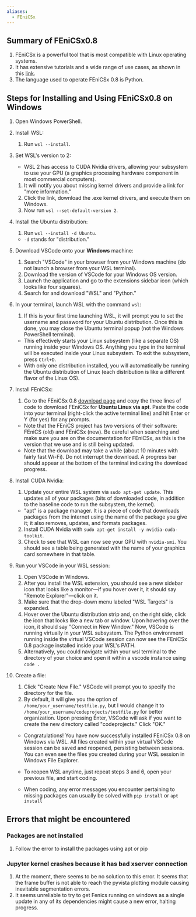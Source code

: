 ```yaml
---
aliases:
  - FEniCSx
---
```

## Summary of FEniCSx0.8

1. FEniCSx is a powerful tool that is most compatible with Linux operating systems.
2. It has extensive tutorials and a wide range of use cases, as shown in this [link](https://jsdokken.com/dolfinx-tutorial/).
3. The language used to operate FEniCSx 0.8 is Python.

## Steps for Installing and Using FEniCSx0.8 on Windows

1. Open Windows PowerShell.
2. Install WSL:
	1. Run `wsl --install`.
3. Set WSL's version to 2:
	- WSL 2 has access to CUDA Nvidia drivers, allowing your subsystem to use your GPU (a graphics processing hardware component in most commercial computers).
	1. It will notify you about missing kernel drivers and provide a link for "more information."
	2. Click the link, download the .exe kernel drivers, and execute them on Windows.
	3. Now run `wsl --set-default-version 2`.
4. Install the Ubuntu distribution:
	1. Run `wsl --install -d Ubuntu`.
	- `-d` stands for "distribution."
5. Download VSCode onto your **Windows** machine:
	1. Search "VSCode" in your browser from your Windows machine (do not launch a browser from your WSL terminal).
	2. Download the version of VSCode for your Windows OS version.
	3. Launch the application and go to the extensions sidebar icon (which looks like four squares).
	4. Search for and download "WSL" and "Python."
6. In your terminal, launch WSL with the command `wsl`:
	1. If this is your first time launching WSL, it will prompt you to set the username and password for your Ubuntu distribution. Once this is done, you may close the Ubuntu terminal popup (not the Windows PowerShell terminal).
	- This effectively starts your Linux subsystem (like a separate OS) running inside your Windows OS. Anything you type in the terminal will be executed inside your Linux subsystem. To exit the subsystem, press `Ctrl+D`.
	- With only one distribution installed, you will automatically be running the Ubuntu distribution of Linux (each distribution is like a different flavor of the Linux OS).
7. Install FEniCSx:
	1. Go to the FEniCSx 0.8 [download page](https://fenicsproject.org/download/) and copy the three lines of code to download FEniCSx for **Ubuntu Linux via apt**. Paste the code into your terminal (right-click the active terminal line) and hit Enter or Y (for yes) for any prompts.
	- Note that the FEniCS project has two versions of their software: FEniCS (old) and FEniCSx (new). Be careful when searching and make sure you are on the documentation for FEniCSx, as this is the version that we use and is still being updated.
	- Note that the download may take a while (about 10 minutes with fairly fast Wi-Fi). Do not interrupt the download. A progress bar should appear at the bottom of the terminal indicating the download progress.
8. Install CUDA Nvidia:
	1. Update your entire WSL system via `sudo apt-get update`. This updates all of your packages (bits of downloaded code, in addition to the baseline code to run the subsystem, the kernel).
	- "apt" is a package manager. It is a piece of code that downloads packages from the internet using the name of the package you give it; it also removes, updates, and formats packages.
	2. Install CUDA Nvidia with `sudo apt-get install -y nvidia-cuda-toolkit`.
	3. Check to see that WSL can now see your GPU with `nvidia-smi`. You should see a table being generated with the name of your graphics card somewhere in that table.
9. Run your VSCode in your WSL session:
	1. Open VSCode in Windows.
	2. After you install the WSL extension, you should see a new sidebar icon that looks like a monitor—if you hover over it, it should say "Remote Explorer"—click on it.
	3. Make sure that the drop-down menu labeled "WSL Targets" is expanded.
	4. Hover over the Ubuntu distribution strip and, on the right side, click the icon that looks like a new tab or window. Upon hovering over the icon, it should say "Connect in New Window." Now, VSCode is running virtually in your WSL subsystem. The Python environment running inside the virtual VSCode session can now see the FEniCSx 0.8 package installed inside your WSL's PATH.
	5. Alternatively, you could navigate within your wsl terminal to the directory of your choice and open it within a vscode instance using `code .`
10. Create a file:
	1. Click "Create New File." VSCode will prompt you to specify the directory for the file.
	2. By default, it will give you the option of `/home/your_username/testfile.py`, but I would change it to `/home/your_username/codeprojects/testfile.py` for better organization. Upon pressing Enter, VSCode will ask if you want to create the new directory called "codeprojects." Click "OK."
	
	- Congratulations! You have now successfully installed FEniCSx 0.8 on Windows via WSL. All files created within your virtual VSCode session can be saved and reopened, persisting between sessions. You can even see the files you created during your WSL session in Windows File Explorer.
	
	- To reopen WSL anytime, just repeat steps 3 and 6, open your previous file, and start coding.
	- When coding, any error messages you encounter pertaining to missing packages can usually be solved with `pip install` or `apt install`

## Errors that might be encountered
### Packages are not installed
1. Follow the error to install the packages using apt or pip
### Jupyter kernel crashes because it has bad xserver connection
1. At the moment, there seems to be no solution to this error. It seems that the frame buffer is not able to reach the pyvista plotting module causing inevitable segmentation errors.
2. It seems unreliable to try to get Fenics running on windows as a single update in any of its dependencies might cause a new error, halting progress.